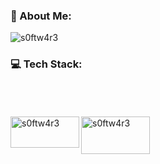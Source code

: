 ### 💫 About Me:


<p align="left"> <img src="https://komarev.com/ghpvc/?username=s0ftw4r3&label=Profile%20views&color=0e75b6&style=flat" alt="s0ftw4r3" /> </p>

### 💻 Tech Stack:

<p>
  <br/>
  <br/>
  <br/>
  <a href="https://www.buymeacoffee.com/s0ftw4r3"> <img align="left" src="https://cdn.buymeacoffee.com/buttons/v2/default-yellow.png" height="50" width="110" alt="s0ftw4r3" /></a>
  <a href="https://ko-fi.com/s0ftw4r3"> <img align="left" src="https://cdn.ko-fi.com/cdn/kofi3.png?v=3" height="60" width="110" alt="s0ftw4r3" /></a>
  </p>

